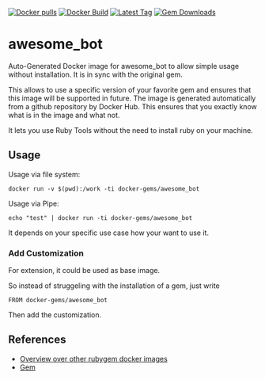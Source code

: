 [![Docker pulls](https://img.shields.io/docker/pulls/rubygem/awesome_bot.svg)](https://hub.docker.com/r/rubygem/awesome_bot/)
[![Docker Build](https://img.shields.io/docker/automated/rubygem/awesome_bot.svg)](https://hub.docker.com/r/rubygem/awesome_bot/)
[![Latest Tag](https://img.shields.io/github/tag/docker-rubygem/awesome_bot.svg)](https://hub.docker.com/r/rubygem/awesome_bot/)
[![Gem Downloads](https://img.shields.io/gem/dt/awesome_bot.svg)](https://rubygems.org/gems/awesome_bot/)
# awesome_bot

Auto-Generated Docker image for awesome_bot to allow simple usage without installation.
It is in sync with the original gem.

This allows to use a specific version of your favorite gem and ensures that this image will be supported in future.
The image is generated automatically from a github repository by Docker Hub.
This ensures that you exactly know what is in the image and what not.

It lets you use Ruby Tools without the need to install ruby on your machine.

## Usage

Usage via file system:

`docker run -v $(pwd):/work -ti docker-gems/awesome_bot`

Usage via Pipe:

`echo "test" | docker run -ti docker-gems/awesome_bot`

It depends on your specific use case how your want to use it.

### Add Customization

For extension, it could be used as base image.

So instead of struggeling with the installation of a gem, just write

`FROM docker-gems/awesome_bot`

Then add the customization.

## References

 - [Overview over other rubygem docker images](https://github.com/thinkbot/docker-rubygem)
 - [Gem](https://rubygems.org/gems/awesome_bot/)
